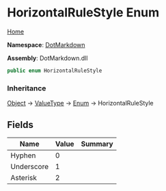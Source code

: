 # HorizontalRuleStyle Enum

[Home](../../README.md)

**Namespace**: [DotMarkdown](../README.md)

**Assembly**: DotMarkdown\.dll

```csharp
public enum HorizontalRuleStyle
```

### Inheritance

[Object](https://docs.microsoft.com/en-us/dotnet/api/system.object) &#x2192; [ValueType](https://docs.microsoft.com/en-us/dotnet/api/system.valuetype) &#x2192; [Enum](https://docs.microsoft.com/en-us/dotnet/api/system.enum) &#x2192; HorizontalRuleStyle

## Fields

| Name | Value | Summary |
| ---- | ----- | ------- |
| Hyphen | 0 |
| Underscore | 1 |
| Asterisk | 2 |

